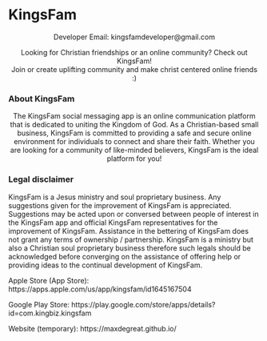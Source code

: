 # KingsFam 

<p align="center">

  <p align="center">
    Developer Email: kingsfamdeveloper@gmail.com
  </p>
  <p align="center">
    Looking for Christian friendships or an online community? Check out KingsFam! 
    <br>
    Join or create uplifting community and make christ centered online friends :)
    
  
  ### About KingsFam
  <p align="center">
    The KingsFam social messaging app is an online communication platform that is dedicated to uniting the Kingdom of God. As a Christian-based small business, KingsFam is         committed to providing a safe and secure online environment for individuals to connect and share their faith. Whether you are looking for a community of like-minded     believers, KingsFam is the ideal platform for you!
  </p>
  
  ### Legal disclaimer 
  <p>
    KingsFam is a Jesus ministry and soul proprietary business. Any suggestions given for the improvement of KingsFam is appreciated. Suggestions may be acted upon or conversed between people of interest in the KingsFam app and official KingsFam representatives for the improvement of KingsFam. Assistance in the bettering of KingsFam does not grant any terms of ownership / partnership. KingsFam is a ministry but also a Christian soul proprietary business therefore such legals should be acknowledged before converging on the assistance of offering help or providing ideas to the continual development of KingsFam. 
  </p>
</p>

<p> Apple Store (App Store): https://apps.apple.com/us/app/kingsfam/id1645167504  </p>

<p> Google Play Store: https://play.google.com/store/apps/details?id=com.kingbiz.kingsfam  </p>

<p> Website (temporary):  https://maxdegreat.github.io/ </p>  
